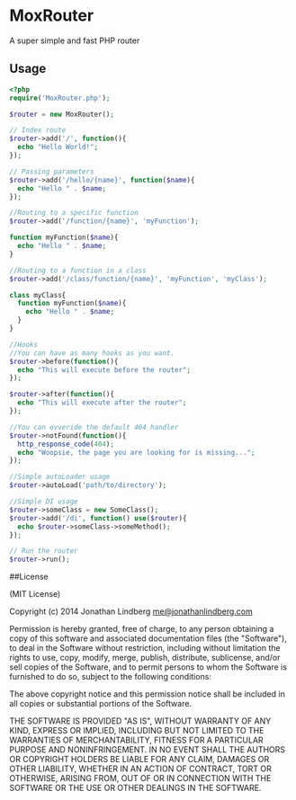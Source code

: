 MoxRouter
=========

A super simple and fast PHP router

## Usage
```php
<?php
require('MoxRouter.php');

$router = new MoxRouter();

// Index route
$router->add('/', function(){
  echo "Hello World!";
});

// Passing parameters
$router->add('/hello/{name}', function($name){
  echo "Hello " . $name;
});

//Routing to a specific function
$router->add('/function/{name}', 'myFunction');

function myFunction($name){
  echo "Hello " . $name;
}

//Routing to a function in a class
$router->add('/class/function/{name}', 'myFunction', 'myClass');

class myClass{
  function myFunction($name){
    echo "Hello " . $name;
  }
}

//Hooks
//You can have as many hooks as you want.
$router->before(function(){
  echo "This will execute before the router";
});

$router->after(function(){
  echo "This will execute after the router";
});

//You can ovveride the default 404 handler
$router->notFound(function(){
  http_response_code(404);
  echo "Woopsie, the page you are looking for is missing...";
});

//Simple autoLoader usage
$router->autoLoad('path/to/directory');

//Simple DI usage
$router->someClass = new SomeClass();
$router->add('/di', function() use($router){
  echo $router->someClass->someMethod();
});

// Run the router
$router->run();
```

##License

(MIT License)

Copyright (c) 2014 Jonathan Lindberg me@jonathanlindberg.com

Permission is hereby granted, free of charge, to any person obtaining a copy of this software and associated documentation files (the "Software"), to deal in the Software without restriction, including without limitation the rights to use, copy, modify, merge, publish, distribute, sublicense, and/or sell copies of the Software, and to permit persons to whom the Software is furnished to do so, subject to the following conditions:

The above copyright notice and this permission notice shall be included in all copies or substantial portions of the Software.

THE SOFTWARE IS PROVIDED "AS IS", WITHOUT WARRANTY OF ANY KIND, EXPRESS OR IMPLIED, INCLUDING BUT NOT LIMITED TO THE WARRANTIES OF MERCHANTABILITY, FITNESS FOR A PARTICULAR PURPOSE AND NONINFRINGEMENT. IN NO EVENT SHALL THE AUTHORS OR COPYRIGHT HOLDERS BE LIABLE FOR ANY CLAIM, DAMAGES OR OTHER LIABILITY, WHETHER IN AN ACTION OF CONTRACT, TORT OR OTHERWISE, ARISING FROM, OUT OF OR IN CONNECTION WITH THE SOFTWARE OR THE USE OR OTHER DEALINGS IN THE SOFTWARE.
